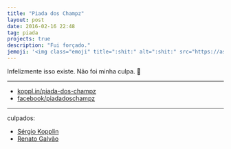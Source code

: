 ```yaml
---
title: "Piada dos Champz"
layout: post
date: 2016-02-16 22:48
tag: piada
projects: true
description: "Fui forçado."
jemoji: '<img class="emoji" title=":shit:" alt=":shit:" src="https://assets.github.com/images/icons/emoji/unicode/1f4a9.png" height="20" width="20" align="absmiddle">'
---
```


Infelizmente isso existe. Não foi minha culpa.
:shit:

---


- [koppl.in/piada-dos-champz](http://koppl.in/piada-dos-champz)
- [facebook/piadadoschampz](https://www.facebook.com/piadadoschampz/)

---

culpados:

- [Sérgio Kopplin](http://github.com/sergiokopplin)
- [Renato Galvão](http://github.com/renatogalvones)
